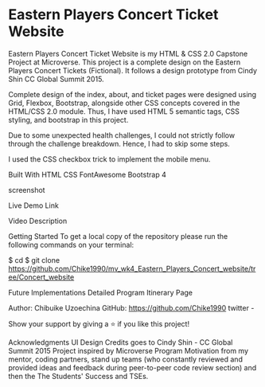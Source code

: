 # Eastern Players Concert Ticket Website
Eastern Players Concert Ticket Website is my HTML & CSS 2.0 Capstone Project at Microverse. This project is a complete design on the Eastern Players Concert Tickets (Fictional). It follows a design prototype from Cindy Shin CC Global Summit 2015.

Complete design of the index, about, and ticket pages were designed using Grid, Flexbox, Bootstrap, alongside other CSS concepts covered in the HTML/CSS 2.0 module. Thus, I have used HTML 5 semantic tags, CSS styling, and bootstrap in this project.

Due to some unexpected health challenges, I could not strictly follow through the challenge breakdown. Hence, I had to skip some steps.

I used the CSS checkbox trick to implement the mobile menu.

Built With
HTML
CSS
FontAwesome
Bootstrap 4


screenshot 

Live Demo Link


Video Description

Getting Started
To get a local copy of the repository please run the following commands on your terminal:

$ cd <folder>
$ git clone https://github.com/Chike1990/mv_wk4_Eastern_Players_Concert_website/tree/Concert_website

Future Implementations
Detailed Program Itinerary Page

Author: Chibuike Uzoechina
GitHub: https://github.com/Chike1990
twitter - 

Show your support by giving a ⭐️ if you like this project!

Acknowledgments
UI Design Credits goes to Cindy Shin - CC Global Summit 2015
Project inspired by Microverse Program
Motivation from my mentor, coding partners, stand up teams (who constantly reviewed and provided ideas and feedback during peer-to-peer code review section) and then the The Students' Success and TSEs. 
